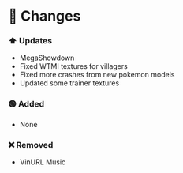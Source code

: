 # 📝 Changes

### ⬆️ Updates

- MegaShowdown
- Fixed WTMI textures for villagers
- Fixed more crashes from new pokemon models
- Updated some trainer textures

### 🟢 Added

- None

### ❌ Removed

- VinURL Music
